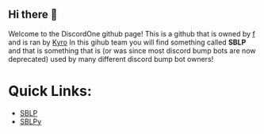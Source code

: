 ## Hi there 👋

Welcome to the DiscordOne github page! This is a github that is owned by [f](https://github.com/) and is ran by [Kyro](https://github.com/kyro3400)
In this gihub team you will find something called **SBLP** and that is something that is (or was since most discord bump bots are now deprecated) used by many different discord bump bot owners!

# Quick Links:
- [SBLP](https://github.com/sblpbots/sblp)
- [SBLPy](https://github.com/sblpbots/sblpy) 
